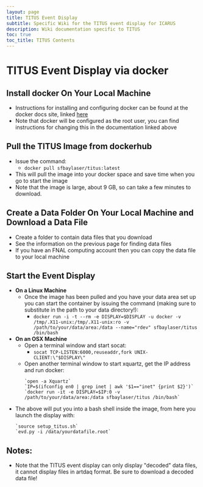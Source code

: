 ```yaml
---
layout: page
title: TITUS Event Display
subtitle: Specific Wiki for the TITUS event display for ICARUS
description: Wiki documentation specific to TITUS
toc: true
toc_title: TITUS Contents
---
```




TITUS Event Display via docker
==============================


Install docker On Your Local Machine
------------------------------------

- Instructions for installing and configuring docker can be found at the docker docs site, linked [here](https://docs.docker.com/get-docker/)
- Note that docker will be configured as the root user, you can find instructions for changing this in the documentation linked above

Pull the TITUS Image from dockerhub
-----------------------------------

- Issue the command:
  * `docker pull sfbaylaser/titus:latest`
- This will pull the image into your docker space and save time when you go to start the image
- Note that the image is large, about 9 GB, so can take a few minutes to download.

Create a Data Folder On Your Local Machine and Download a Data File
-------------------------------------------------------------------
- Create a folder to contain data files that you download
- See the information on the previous page for finding data files
- If you have an FNAL computing account then you can copy the data file to your local machine

Start the Event Display
-----------------------
- **On a Linux Machine**
  - Once the image has been pulled and you have your data area set up you can start the container by issuing the command (making sure to substitute in the path to your data directory!):
    * `docker run -i -t --rm -e DISPLAY=$DISPLAY -u docker -v /tmp/.X11-unix:/tmp/.X11-unix:ro -v /path/to/your/data/area:/data --name="rdev" sfbaylaser/titus /bin/bash`
- **On an OSX Machine**
  - Open a terminal window and start socat:
    * `socat TCP-LISTEN:6000,reuseaddr,fork UNIX-CLIENT:\"$DISPLAY\"`
  - Open another terminal window to start xquartz, get the IP address and run docker:
    ```
    `open -a Xquartz`
    `IP=$(ifconfig en0 | grep inet | awk '$1=="inet" {print $2}')`
    `docker run -it -e DISPLAY=$IP:0 -v /path/to/your/data/area:/data sfbaylaser/titus /bin/bash`
    ```
- The above will put you into a bash shell inside the image, from here you launch the display with:
  ```
  `source setup_titus.sh`
  `evd.py -i /data/yourdatafile.root`
  ```

Notes:
------
- Note that the TITUS event display can only display "decoded" data files, it cannot display files in artdaq format. Be sure to download a decoded data file!
